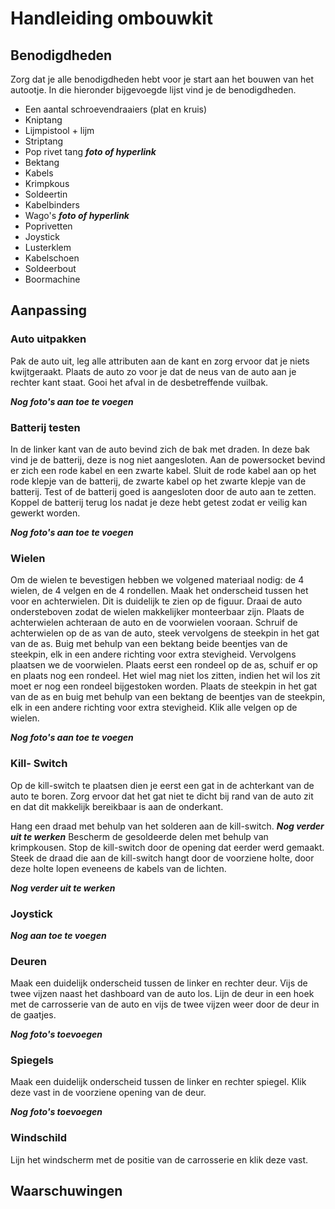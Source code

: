 # Handleiding ombouwkit

## Benodigdheden

Zorg dat je alle benodigdheden hebt voor je start aan het bouwen van het autootje. In die hieronder bijgevoegde lijst vind je de benodigdheden.

* Een aantal schroevendraaiers (plat en kruis)
* Kniptang
* Lijmpistool + lijm
* Striptang
* Pop rivet tang   ***foto of hyperlink***
* Bektang
* Kabels
* Krimpkous
* Soldeertin
* Kabelbinders
* Wago's  ***foto of hyperlink***
* Poprivetten
* Joystick
* Lusterklem
* Kabelschoen
* Soldeerbout
* Boormachine

## Aanpassing

### Auto uitpakken

Pak de auto uit, leg alle attributen aan de kant en zorg ervoor dat je niets kwijtgeraakt.
Plaats de auto zo voor je dat de neus van de auto aan je rechter kant staat.
Gooi het afval in de desbetreffende vuilbak.

***Nog foto's aan toe te voegen***

### Batterij testen

In de linker kant van de auto bevind zich de bak met draden. In deze bak vind je de batterij, deze is nog niet aangesloten. Aan de powersocket bevind er zich een rode kabel en een zwarte kabel. Sluit de rode kabel aan op het rode klepje van de batterij, de zwarte kabel op het zwarte klepje van de batterij. Test of de batterij goed is aangesloten door de auto aan te zetten. Koppel de batterij terug los nadat je deze hebt getest zodat er veilig kan gewerkt worden.

***Nog foto's aan toe te voegen***

### Wielen

Om de wielen te bevestigen hebben we volgened materiaal nodig: de 4 wielen, de 4 velgen en de 4 rondellen. Maak het onderscheid tussen het voor en achterwielen. Dit is duidelijk te zien op de figuur. Draai de auto ondersteboven zodat de wielen makkelijker monteerbaar zijn. Plaats de achterwielen achteraan de auto en de voorwielen vooraan. Schruif de achterwielen op de as van de auto, steek vervolgens de steekpin in het gat van de as. Buig met behulp van een bektang beide beentjes van de steekpin, elk in een andere richting voor extra stevigheid. Vervolgens plaatsen we de voorwielen. Plaats eerst een rondeel op de as, schuif er op en plaats nog een rondeel. Het wiel mag niet los zitten, indien het wil los zit moet er nog een rondeel bijgestoken worden. Plaats de steekpin in het gat van de as en buig met behulp van een bektang de beentjes van de steekpin, elk in een andere richting voor extra stevigheid. Klik alle velgen op de wielen.

***Nog foto's aan toe te voegen***

### Kill- Switch

Op de kill-switch te plaatsen dien je eerst een gat in de achterkant van de auto te boren. Zorg ervoor dat het gat niet te dicht bij rand van de auto zit en dat dit makkelijk bereikbaar is aan de onderkant.

Hang een draad met behulp van het solderen aan de kill-switch. ***Nog verder uit te werken***
Bescherm de gesoldeerde delen met behulp van krimpkousen. Stop de kill-switch door de opening dat eerder werd gemaakt. Steek de draad die aan de kill-switch hangt door de voorziene holte, door deze holte lopen eveneens de kabels van de lichten.

***Nog verder uit te werken***

### Joystick

***Nog aan toe te voegen***

### Deuren

Maak een duidelijk onderscheid tussen de linker en rechter deur. Vijs de twee vijzen naast het dashboard van de auto los. Lijn de deur in een hoek met de carrosserie van de auto en vijs de twee vijzen weer door de deur in de gaatjes.

***Nog foto's toevoegen***

### Spiegels

Maak een duidelijk onderscheid tussen de linker en rechter spiegel. Klik deze vast in de voorziene opening van de deur.

***Nog foto's toevoegen***

### Windschild

Lijn het windscherm met de positie van de carrosserie en klik deze vast.

## Waarschuwingen

